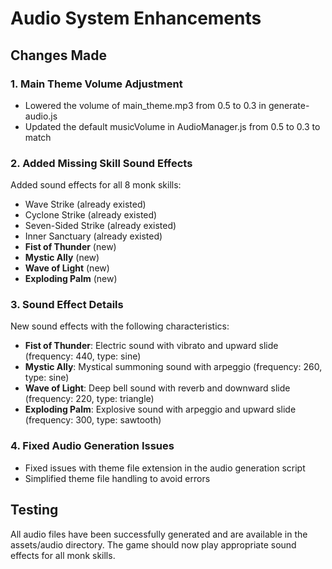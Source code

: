 # Audio System Enhancements

## Changes Made

### 1. Main Theme Volume Adjustment
- Lowered the volume of main_theme.mp3 from 0.5 to 0.3 in generate-audio.js
- Updated the default musicVolume in AudioManager.js from 0.5 to 0.3 to match

### 2. Added Missing Skill Sound Effects
Added sound effects for all 8 monk skills:
- Wave Strike (already existed)
- Cyclone Strike (already existed)
- Seven-Sided Strike (already existed)
- Inner Sanctuary (already existed)
- **Fist of Thunder** (new)
- **Mystic Ally** (new)
- **Wave of Light** (new)
- **Exploding Palm** (new)

### 3. Sound Effect Details
New sound effects with the following characteristics:
- **Fist of Thunder**: Electric sound with vibrato and upward slide (frequency: 440, type: sine)
- **Mystic Ally**: Mystical summoning sound with arpeggio (frequency: 260, type: sine)
- **Wave of Light**: Deep bell sound with reverb and downward slide (frequency: 220, type: triangle)
- **Exploding Palm**: Explosive sound with arpeggio and upward slide (frequency: 300, type: sawtooth)

### 4. Fixed Audio Generation Issues
- Fixed issues with theme file extension in the audio generation script
- Simplified theme file handling to avoid errors

## Testing
All audio files have been successfully generated and are available in the assets/audio directory. The game should now play appropriate sound effects for all monk skills.